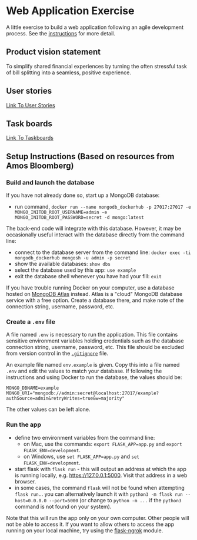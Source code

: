 # Web Application Exercise

A little exercise to build a web application following an agile development process. See the [instructions](instructions.md) for more detail.

## Product vision statement

To simplify shared financial experiences by turning the often stressful task of bill splitting into a seamless, positive experience.

## User stories

[Link To User Stories](https://github.com/software-students-spring2024/2-web-app-exercise-bswe/issues)

## Task boards

[Link To Taskboards](https://github.com/orgs/software-students-spring2024/projects/9)

## Setup Instructions (Based on resources from Amos Bloomberg)

### Build and launch the database

If you have not already done so, start up a MongoDB database:

- run command, `docker run --name mongodb_dockerhub -p 27017:27017 -e MONGO_INITDB_ROOT_USERNAME=admin -e MONGO_INITDB_ROOT_PASSWORD=secret -d mongo:latest`

The back-end code will integrate with this database. However, it may be occasionally useful interact with the database directly from the command line:

- connect to the database server from the command line: `docker exec -ti mongodb_dockerhub mongosh -u admin -p secret`
- show the available databases: `show dbs`
- select the database used by this app: `use example`
- exit the database shell whenever you have had your fill: `exit`

If you have trouble running Docker on your computer, use a database hosted on [MongoDB Atlas](https://www.mongodb.com/atlas) instead. Atlas is a "cloud" MongoDB database service with a free option. Create a database there, and make note of the connection string, username, password, etc.

### Create a `.env` file

A file named `.env` is necessary to run the application. This file contains sensitive environment variables holding credentials such as the database connection string, username, password, etc. This file should be excluded from version control in the [`.gitignore`](.gitignore) file.

An example file named `env.example` is given. Copy this into a file named `.env` and edit the values to match your database. If following the instructions and using Docker to run the database, the values should be:

```
MONGO_DBNAME=example
MONGO_URI="mongodb://admin:secret@localhost:27017/example?authSource=admin&retryWrites=true&w=majority"
```

The other values can be left alone.

### Run the app

- define two environment variables from the command line:
  - on Mac, use the commands: `export FLASK_APP=app.py` and `export FLASK_ENV=development`.
  - on Windows, use `set FLASK_APP=app.py` and `set FLASK_ENV=development`.
- start flask with `flask run` - this will output an address at which the app is running locally, e.g. https://127.0.0.1:5000. Visit that address in a web browser.
- in some cases, the command `flask` will not be found when attempting `flask run`... you can alternatively launch it with `python3 -m flask run --host=0.0.0.0 --port=5000` (or change to `python -m ...` if the `python3` command is not found on your system).

Note that this will run the app only on your own computer. Other people will not be able to access it. If you want to allow others to access the app running on your local machine, try using the [flask-ngrok](https://pypi.org/project/flask-ngrok/) module.
